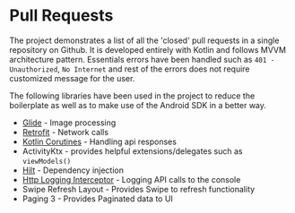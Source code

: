 # Pull Requests

The project demonstrates a list of all the 'closed' pull requests in a single repository on Github. It is developed entirely with Kotlin and follows MVVM architecture pattern. Essentials errors have been handled such as `401 - Unauthorized`, `No Internet` and rest of the errors does not require customized message for the user.

The following libraries have been used in the project to reduce the boilerplate as well as to make use of the Android SDK in a better way.
- [Glide](https://github.com/bumptech/glide) - Image processing
- [Retrofit](https://github.com/square/retrofit) - Network calls
- [Kotlin Corutines](https://github.com/Kotlin/kotlinx.coroutines) - Handling api responses
- ActivityKtx - provides helpful extensions/delegates such as `viewModels()`
- [Hilt](https://github.com/google/dagger) - Dependency injection
- [Http Logging Interceptor](https://github.com/square/okhttp/tree/master/okhttp-logging-interceptor) - Logging API calls to the console
- Swipe Refresh Layout - Provides Swipe to refresh functionality
- Paging 3 - Provides Paginated data to UI
